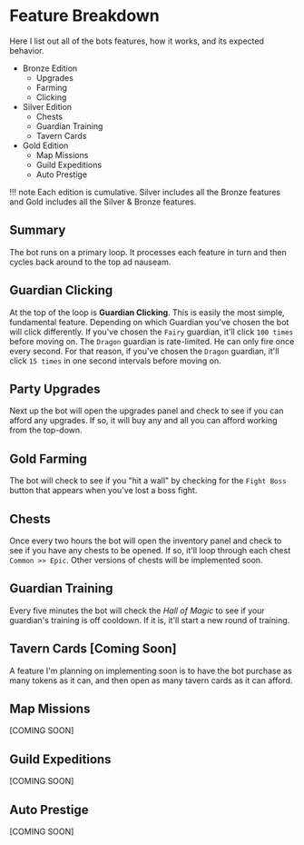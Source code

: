 # Feature Breakdown
Here I list out all of the bots features, how it works, and its expected behavior. 
        
* Bronze Edition
    - Upgrades
    - Farming
    - Clicking
* Silver Edition
    - Chests
    - Guardian Training
    - Tavern Cards
* Gold Edition
    - Map Missions
    - Guild Expeditions
    - Auto Prestige
    
!!! note
    Each edition is cumulative. Silver includes all the Bronze features and Gold includes all the Silver & Bronze features.
   
## Summary
The bot runs on a primary loop. It processes each feature in turn and then cycles back around to the top ad nauseam.

## Guardian Clicking
At the top of the loop is **Guardian Clicking**. This is easily the most simple, fundamental feature. Depending on which Guardian you've chosen the bot will click differently. If you've chosen the `Fairy` guardian, it'll click `100 times` before moving on. The `Dragon` guardian is rate-limited. He can only fire once every second. For that reason, if you've chosen the `Dragon` guardian, it'll click `15 times` in one second intervals before moving on.

## Party Upgrades
Next up the bot will open the upgrades panel and check to see if you can afford any upgrades. If so, it will buy any and all you can afford working from the top-down.

## Gold Farming
The bot will check to see if you "hit a wall" by checking for the `Fight Boss` button that appears when you've lost a boss fight. 

## Chests
Once every two hours the bot will open the inventory panel and check to see if you have any chests to be opened. If so, it'll loop through each chest `Common >> Epic`. Other versions of chests will be implemented soon.

## Guardian Training
Every five minutes the bot will check the *Hall of Magic* to see if your guardian's training is off cooldown. If it is, it'll start a new round of training.

## Tavern Cards [Coming Soon]
A feature I'm planning on implementing soon is to have the bot purchase as many tokens as it can, and then open as many tavern cards as it can afford.

## Map Missions
[COMING SOON]

## Guild Expeditions
[COMING SOON]

## Auto Prestige
[COMING SOON]